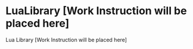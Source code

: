 # LuaLibrary [Work Instruction will be placed here]
Lua Library [Work Instruction will be placed here]
